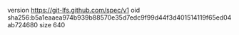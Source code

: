 version https://git-lfs.github.com/spec/v1
oid sha256:b5a1eaaea974b939b88570e35d7edc9f99d44f3d401514119f65ed04ab724680
size 640
